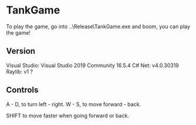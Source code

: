 # TankGame
To play the game, go into ..\Release\TankGame.exe and boom, you can play the game!

## Version
Visual Studio: Visual Studio 2019 Community 16.5.4
C# Net: v4.0.30319
Raylib: v1 ?

## Controls
A - D, to turn left - right.
W - S, to move forward - back.

SHIFT to move faster when going forward or back.
